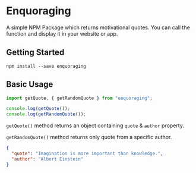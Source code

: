 # Enquoraging

A simple NPM Package which returns motivational quotes. You can call the function and display it in your website or app. 

## Getting Started

```
npm install --save enquoraging
```

## Basic Usage

```js
import getQuote, { getRandomQuote } from "enquoraging";

console.log(getQuote());
console.log(getRandomQuote());
```

`getQuote()` method returns an object containing `quote` & `author` property.

`getRandomQuote()` method returns only quote from a specific author.

```json
{
  "quote": "Imagination is more important than knowledge.",
  "author": "Albert Einstein"
}
```

<!-- ## Contributing

Contributors are welcome.  -->